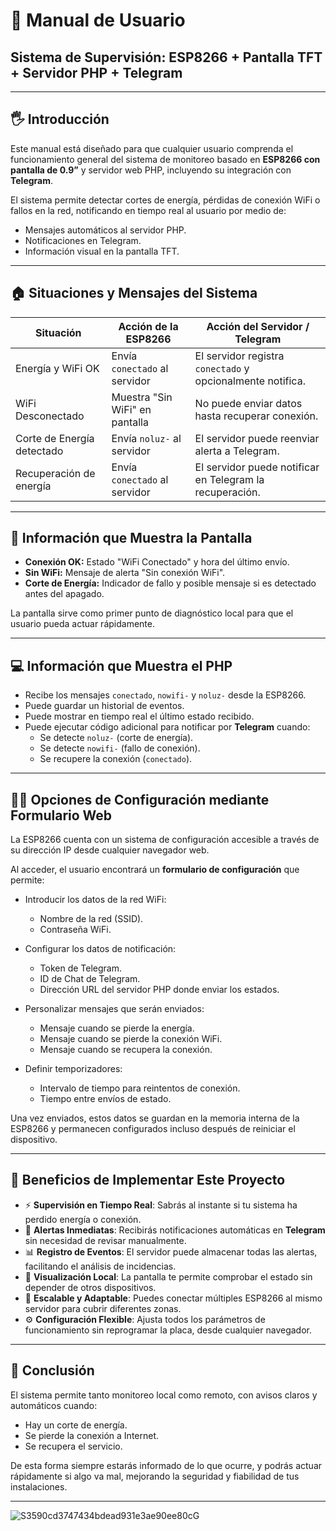 # 📘 Manual de Usuario
## Sistema de Supervisión: ESP8266 + Pantalla TFT + Servidor PHP + Telegram

---

## 🖐 Introducción

Este manual está diseñado para que cualquier usuario comprenda el funcionamiento general del sistema de monitoreo basado en **ESP8266 con pantalla de 0.9”** y servidor web PHP, incluyendo su integración con **Telegram**.

El sistema permite detectar cortes de energía, pérdidas de conexión WiFi o fallos en la red, notificando en tiempo real al usuario por medio de:
- Mensajes automáticos al servidor PHP.
- Notificaciones en Telegram.
- Información visual en la pantalla TFT.

---

## 🏠 Situaciones y Mensajes del Sistema

| Situación                   | Acción de la ESP8266            | Acción del Servidor / Telegram |
|-----------------------------|---------------------------------|---------------------------------|
| Energía y WiFi OK          | Envía `conectado` al servidor   | El servidor registra `conectado` y opcionalmente notifica. |
| WiFi Desconectado           | Muestra "Sin WiFi" en pantalla  | No puede enviar datos hasta recuperar conexión. |
| Corte de Energía detectado  | Envía `noluz-` al servidor      | El servidor puede reenviar alerta a Telegram. |
| Recuperación de energía     | Envía `conectado` al servidor   | El servidor puede notificar en Telegram la recuperación. |

---

## 👀 Información que Muestra la Pantalla

- **Conexión OK:** Estado "WiFi Conectado" y hora del último envío.
- **Sin WiFi:** Mensaje de alerta "Sin conexión WiFi".
- **Corte de Energía:** Indicador de fallo y posible mensaje si es detectado antes del apagado.

La pantalla sirve como primer punto de diagnóstico local para que el usuario pueda actuar rápidamente.

---

## 💻 Información que Muestra el PHP

- Recibe los mensajes `conectado`, `nowifi-` y `noluz-` desde la ESP8266.
- Puede guardar un historial de eventos.
- Puede mostrar en tiempo real el último estado recibido.
- Puede ejecutar código adicional para notificar por **Telegram** cuando:
  - Se detecte `noluz-` (corte de energía).
  - Se detecte `nowifi-` (fallo de conexión).
  - Se recupere la conexión (`conectado`).

---

## 🧑‍🔧 Opciones de Configuración mediante Formulario Web

La ESP8266 cuenta con un sistema de configuración accesible a través de su dirección IP desde cualquier navegador web.

Al acceder, el usuario encontrará un **formulario de configuración** que permite:

- Introducir los datos de la red WiFi:
  - Nombre de la red (SSID).
  - Contraseña WiFi.

- Configurar los datos de notificación:
  - Token de Telegram.
  - ID de Chat de Telegram.
  - Dirección URL del servidor PHP donde enviar los estados.

- Personalizar mensajes que serán enviados:
  - Mensaje cuando se pierde la energía.
  - Mensaje cuando se pierde la conexión WiFi.
  - Mensaje cuando se recupera la conexión.

- Definir temporizadores:
  - Intervalo de tiempo para reintentos de conexión.
  - Tiempo entre envíos de estado.

Una vez enviados, estos datos se guardan en la memoria interna de la ESP8266 y permanecen configurados incluso después de reiniciar el dispositivo.

---

## 🚀 Beneficios de Implementar Este Proyecto

- ⚡ **Supervisión en Tiempo Real**: Sabrás al instante si tu sistema ha perdido energía o conexión.
- 🚨 **Alertas Inmediatas**: Recibirás notificaciones automáticas en **Telegram** sin necesidad de revisar manualmente.
- 📊 **Registro de Eventos**: El servidor puede almacenar todas las alertas, facilitando el análisis de incidencias.
- 👀 **Visualización Local**: La pantalla te permite comprobar el estado sin depender de otros dispositivos.
- 🔗 **Escalable y Adaptable**: Puedes conectar múltiples ESP8266 al mismo servidor para cubrir diferentes zonas.
- ⚙️ **Configuración Flexible**: Ajusta todos los parámetros de funcionamiento sin reprogramar la placa, desde cualquier navegador.

---

## 🧠 Conclusión

El sistema permite tanto monitoreo local como remoto, con avisos claros y automáticos cuando:
- Hay un corte de energía.
- Se pierde la conexión a Internet.
- Se recupera el servicio.

De esta forma siempre estarás informado de lo que ocurre, y podrás actuar rápidamente si algo va mal, mejorando la seguridad y fiabilidad de tus instalaciones.

---

![S3590cd3747434bdead931e3ae90ee80cG](https://github.com/user-attachments/assets/6c959965-4735-461a-8c0e-a7554731e29c)
